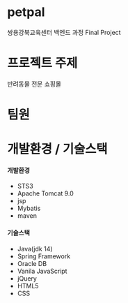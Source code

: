# petpal
쌍용강북교육센터 백엔드 과정 Final Project

# 프로젝트 주제

반려동물 전문 쇼핑몰

# 팀원



# 개발환경 / 기술스택

#### 개발환경

- STS3
- Apache Tomcat 9.0
- jsp
- Mybatis
- maven

#### 기술스택

- Java(jdk 14)
- Spring Framework
- Oracle DB
- Vanila JavaScript
- jQuery
- HTML5
- CSS
